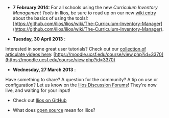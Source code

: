 

<!--- <p></p>
<li><strong>8 August, 2014:</strong> We are pleased to announce the release of the latest upgrade to Ilios, <strong>version 2.4.5</strong>. This update includes important enhancements to the Curriculum Inventory tools, user upload tools, code quality improvements, and a number of other minor fixes and improvements. The 2.4.5 Curriculum Inventory tools now allow the management of session-level total teaching hours, to address the issue of small groups, multi-session events, and other multi-offering models. If you are planning to upload a CI report to the AAMC portal this cycle, we strongly encourage you to install this upgrade prior to the creation and finalization of your report. For further information, please see the latest User Guide, (<a href="http://bit.ly/1ox0NAR" target="userguide245">http://bit.ly/1ox0NAR</a>) pp.47-50. The download for the code distribution is <a href="https://github.com/ilios/ilios/releases/tag/v2.4.5" target="dl245">here</a>: <a href="https://github.com/ilios/ilios/releases/tag/v2.4.5" target="dl245">https://github.com/ilios/ilios/releases/tag/v2.4.5</a>, along with the full change list.</li>
<p></p>
<li><strong>3 July 2014:</strong> The latest Executive Summary Status Update is now available online <a href="http://bit.ly/1mOa9Y8" target="JunJul14Rep">here</a>. The complete archive of past summary reports is accessible <a href="http://bit.ly/1hCUvSl" target="repoReps">here</a>.
</li>
<p></p>
<li><strong>21 June, 2014:</strong> We are pleased to announce the release of the latest upgrade to Ilios, <strong>version 2.4.3</strong>. This intermediary update includes code quality improvements, the addition of google analytics tracking, and a number of other minor fixes and improvements. The download for the code distribution is <a href="https://github.com/ilios/ilios/releases/tag/v2.4.3" target="_rv243">here</a>: <a href="https://github.com/ilios/ilios/releases/tag/v2.4.3" target="_rv243">https://github.com/ilios/ilios/releases/tag/v2.4.3</a>, along with the full change list.
<p></p>
<li><strong>23 May, 2014:</strong> We are pleased to announce the release of the latest upgrade to Ilios, version 2.4.2. This update includes significant code quality improvements, performance enhancements, improved session sorting, auditing, new configurable calendar times, and a number of other bug fixes and improvements. The download for the code distribution is <a href="https://github.com/ilios/ilios/releases/tag/v2.4.2" target="_rv242">here</a>: <a href="https://github.com/ilios/ilios/releases/tag/v2.4.2" target="_rv242">https://github.com/ilios/ilios/releases/tag/v2.4.2</a>, along with the full change list.</li>
<p></p>
<li><strong>4 April, 2014:</strong> We are pleased to announce the immediate release of Ilios version 2.4.1. This critical maintenance release addresses two bugs which impact the usability of the system; one in workflow reporting and one in objective mapping. <em><strong>We strongly urge you to download this release and upgrade your system as soon as possible to avoid potential problems.</strong></em> The download for the code distribution is <a href="https://github.com/ilios/ilios/releases/tag/v2.4.1" target="_rv241">here</a>: <a href="https://github.com/ilios/ilios/releases/tag/v2.4.1" target="_rv241">https://github.com/ilios/ilios/releases/tag/v2.4.1</a>, along with the full change list.</li>
<p></p>
<li><strong>20 February 2014:</strong>Version 2.4.0 of Ilios is now available for immediate download. This update includes mobile calendar synchronization, minor updates to the curriculum inventory export, and general infrastructure enhancements for the system. The change list and full code download is available <a href="https://github.com/ilios/ilios/releases/tag/v2.4.0" target="_rv240">here</a>: <a href="https://github.com/ilios/ilios/releases/tag/v2.4.0" target="_rv240">https://github.com/ilios/ilios/releases/tag/v2.4.0</a>.</li>
<p></p>
<li><strong>12 February 2014:</strong> For all Ilios users with <em>Internet Explorer 11</em>: <strong>Ilios is <em>not</em> currently compatible with IE11</strong>. If you are an IE11 user, please run IE in compatibility mode (as IE10). We continue to support and encourage the use of the latest versions of Chrome, Firefox, Safari, and Opera, as well as Internet Explorer 10, when interacting with Ilios. For further information on browser compatibility, please contact <a href="mailto:support@iliosproject.org">support@iliosproject.org</a>.</li>
--->

- **7 February 2014:** For all schools using the new _Curriculum Inventory Management Tools_ in Ilios, be sure to read up on our new [wiki entry](https://github.com/ilios/ilios/wiki/The-Curriculum-Inventory-Manager) about the basics of using the tools!: [https://github.com/ilios/ilios/wiki/The-Curriculum-Inventory-Manager](https://github.com/ilios/ilios/wiki/The-Curriculum-Inventory-Manager).

<!--- <li><strong>19 December 2013:</strong> We are extremely pleased to announce that the UC Irvine Medical School has joined The Ilios Project as a full collaborating partner. We look forward to the growth and opportunities this partnership will provide; for further information, please contact <a href="mailto:info@iliosproject.org?subject=Partnership Info">info@iliosproject.org</a>.</li>
<p></p>
<li><strong>10 December 2013:</strong>Version 2.3.2 of Ilios is now available for immediate download. This update addresses issues for the Curriculum Inventory, includes updates to the data model for increased integrity and performance improvement, and more. Full release announcement and links <a href="https://www.dropbox.com/s/nh5g4c6xcir2xxv/public%20release%20notification%202.3.2.pdf" target="_v232">here</a>: <a href="http://bit.ly/1bvIjOa" target="_232">http://bit.ly/1bvIjOa</a></li>
<p></p>
<li><strong>1 November, 2013:</strong> Version 2.3.1 of Ilios is now available for download. This minor update includes a number of bug fixes to the general system and the Curriculum Inventory export tools. Full release announcement and links are <a href="https://www.dropbox.com/s/6wrutcb4h96l41b/public%20release%20notification%202.3.1.pdf" target="_231launch">here</a>: <a href="https://www.dropbox.com/s/6wrutcb4h96l41b/public%20release%20notification%202.3.1.pdf" target="_231launch">http://bit.ly/1h6CX1v</a></li>
<p><p>
<li><strong>26 September, 2013:</strong> LAUNCH DAY: The latest major upgrade of Ilios, version 2.3, is now available for download. Full release announcement, links, and changelist are <a href="http://bit.ly/18u3heJ" target="_23launch">here</a>: <a href="http://bit.ly/18u3heJ" target="_23launch">http://bit.ly/18u3heJ</a></li>
<p></p>
<li><strong>11 September, 2013: </strong><em><br>UPDATE</em> -- The data model updates for version 2.3 are now available for review on the wiki. You can get the ERD <a href="https://github.com/ilios/ilios/wiki/Database-ERD" target="_ERD">here</a>.</li>
<p></p>

<li><strong>Friday, 2 August 2013</strong>: ALERT: Our service provider for this site experienced a major disruption in network service today; apologies if you've had trouble accessing the site. As of 1:35pm PDT, the network appears to be restored. For details, please see their status website at : <a href=http://enduranceresponse.com/" target="bluehost_outage">http://enduranceresponse.com/</a>.</li>
<p></p>
<li><strong>Wednesday, 17 July 2013</strong>: We are pleased to announce the release of <strong>Ilios 2.2.2</strong>, a non-critical, minor maintenance release. For upgrade and download locations and further information, please see our complete release notice here: <a href=http://bit.ly/114zWoO" target="rel221">http://bit.ly/114zWoO</a> (pdf).
</li>
<p></p>
<li><strong>Wednesday, 10 July 2013</strong>: <p>The latest executive project update is available for review. <a href="http://bit.ly/17YdwuP" target="update613">click here</a> to read or download the pdf. </p>
</li>
--->

- **Tuesday, 30 April 2013** :

Interested in some great user tutorials? Check out our [collection of articulate videos here](https://moodle.ucsf.edu/course/view.php?id=3370): [https://moodle.ucsf.edu/course/view.php?id=3370](https://moodle.ucsf.edu/course/view.php?id=3370)

- **Wednesday, 27 March 2013** :

Have something to share? A question for the community? A tip on use or configuration? Let us know on the [Ilios Discussion Forums](http://www.iliosproject.org/forums)! They're now live, and waiting for your input!

<!---
<p></p>
<li><strong>Monday, 25 March 2013</strong>: <em>A security update for Ilios has been released</em>. This minor security update version release, <strong>v2.2.1</strong>, fixes a consistency and persistence issue with user sessions under certain circumstances. For all users, we strongly recommend <a href="https://www.dropbox.com/sh/6dliu1othyrhk0a/vCYZTt9A35" target="_downloadIlios">downloading and upgrading</a> your implementation now, at <a href="http://bit.ly/U0okjn" target="dls_ilios">http://bit.ly/U0okjn</a>.</li>
<p></p>
<li><strong>Tuesday, 19 March 2013</strong>:<p> <em>USER GUIDE UPDATE NOTE</em>: the direct links to our online User Guides have changed. If you have bookmarked this document, please go to <a href="https://www.dropbox.com/sh/bukyhz0ji1o9kmk/qK-Zq3FJ1L" target="_userguides">the user guide directory</a> and update your links. Thank you!</li>
<p></p>
<li><strong>Wednesday, 12 March 2013</strong>:<p> Have an Ilios question? Pondering an install or upgrade? Wondering if Ilios is the right tool for your school? Please let us know at <a href="mailto:support@iliosproject.org">support@iliosproject.org</a>. And while you're at it, please take a moment to answer our <a href="http://www.surveymonkey.com/s/3FLK6RS" target="_monkey">Institutional User Survey</a>. Thanks!</li>
<p></p>
<li><strong>Friday, 8 March 2013</strong>:<p> <em>2.2 is here!</em> We are pleased to announce the immediate public availability of the latest version of Ilios, release 2.2. Please see here complete information and links, please see the release notice <a href="https://www.dropbox.com/s/6ky5ials0583nzr/public%20release%20notification%202.2.pdf" target="_rel22">here</a>.
</li>
<p><p>
<li><strong>4 March, 2013</strong>: The latest executive project update is available for review. <a href="http://bit.ly/WEkiv8f" target="_execUpdate">click here</a> to read or download the pdf. Additionally, release version 2.2 is now scheduled for public launch on <em>Friday, 8 March 2013</em>.</li>
<p></p>

<li><strong>Friday, 21 December 2012: Ilios 2.1.2 -- a minor update to 2.1.1 -- is now available! </strong><a href="https://www.dropbox.com/sh/6dliu1othyrhk0a/vCYZTt9A35" target="_new">download it here</a> , and check out the code repository at our new <a href="https://github.com/ilios/ilios" target="_new">GitHub</a> presence!
<p></p>
<li><strong>Friday, 7 December 2012: Ilios 2.1.1 is now available! </strong><a href="https://www.dropbox.com/sh/6dliu1othyrhk0a/vCYZTt9A35" target="_new">download it here</a> , and check out the code repository at our new <a href="https://github.com/ilios/ilios" target="_new">GitHub</a> presence!
<p></p>
<li><strong>Wednesday, 14 November 2012</strong>: Are you using Ilios, and curious about the "My Reports" tool on the dashboard? It's a quick and simple way of gathering work process information in easy access lists. It will be expanding in the future, but if you'd like to know what possible reports are currently available from it, and what we are considering for further implementation, you can take a look at the reporting grid here on the <a href="http://bit.ly/ISfr3I" target="_new">Ilios My Reports Grid</a>.
</li>
<p></p>
<li><strong>Thursday, 8 November, 2012</strong>: Wow. It's official. More than <em>100</em> downloads of Ilios since the launch of our latest update, and more than <em>1,000</em> downloads of the application since our initial launch back in December of 2010. As far as I am concerned--that's amazing.
<p></p>
To all of you who are using Ilios, have pondered using Ilios, or have had the interest enough to take a good look, Thank You! We look forward to your feedback, your contributions, and your continuing interest!</p>
</li>
<p><p>
<li><strong>Wednesday, 31 October, 2012</strong>: For those of you planning to attend the upcoming AAMC Annual meeting in San Francisco, we will have an informal Ilios drop-in hour on Sunday, in order to chat, answer questions, and discuss all things Ilios.
<p>
If you are interested, have questions, or just want to stop by and say hello, we welcome you to do so.
<p>
<strong>WHAT</strong>: <em>Ilios Drop-In Hour</em>
<br /><strong>WHEN</strong>: <em>Sunday, November 4, 2:00PM - 3:00PM</em>
<br /><strong>WHERE</strong>: <em>Lobby of the InterContinental Hotel, 888 Howard St., San Francisco, CA</em></li>
<p><p>
<li><strong>Monday, October 29 2012 *Alert*</strong>:A bug was discovered in the latest release of Ilios, which in certain circumstance caused a failure to be able to save new objectives to a course, session, or program. A patch for this has been issued as a hotfix and is <a href="https://sourceforge.net/projects/ilios2/files/Application%20code/Release_20120927/patches/" target="_blank">available immediately for download here</a>

We strongly recommend applying the hotfix immediately, in order to avoid the need for replication of data entry or difficulty in curriculum setup. If you have questions about the application of the hotfix, or about the bug which it corrects, please <a href="mailto:sascha.cohen@ucsf.edu">contact me directly</a>. If you are unable to run the patch, and require a direct download of the updated files for your application, please also <a href="mailto:sascha.cohen@ucsf.edu">contact me directly</a>. Thanks!</li>
<p><p>
<li><strong>Thursday, 24 October, 2012</strong>: Rapidly approaching 100 downloads since the release of Ilios 2.1 a few weeks ago (The new release can be downloaded <a title="Ilios Sourceforge Open Source Download Site" href="http://sourceforge.net/projects/ilios2/files" target="_blank">here</a>. The latest User Guide is available online <a title="The Ilios User Guide" href="https://www.dropbox.com/s/rmkjny77ofjflpa/The%20Ilios%202%20User%20Guide%202.1%20Rel1.pdf" target="_blank">here</a>.) We are continuing to chug away at new features, to address issues as they arise, and expand the community and ability of Ilios as a premier curriculum management tool for the health professions, and a core value-generating tool for the schools who choose to deploy it.
<p></p>
<li><strong>Tuesday, 9 October, 2012</strong>: Come visit us! Ilios we be a vendor at the 2012 <a href="http://medschool.ucsf.edu/sharecase/" target="_new">UCSF Sharecase IT showcase</a>, <em>Friday, October 12th, at the UCSF Mission Bay Conference Center</em>. Come visit our booth, we look forward to seeing you!
</li>
<p></p>
<li><strong>Thursday. 27 September, 2012</strong>: <em>We are pleased to announce the latest public release of Ilios, <a style="font-style: normal;" href="https://sourceforge.net/projects/ilios2/files/" target="_blank"><strong>version 2.1</strong></a>.This is our first non-beta, stable public code release. The new release can be downloaded <a title="Ilios Sourceforge Open Source Download Site" href="http://sourceforge.net/projects/ilios2/files" target="_blank"><strong>here</strong></a>. The latest User Guide is available online <a title="The Ilios User Guide" href="https://www.dropbox.com/s/rmkjny77ofjflpa/The%20Ilios%202%20User%20Guide%202.1%20Rel1.pdf" target="_blank"><strong>here</strong></a>.</em>

<em>We have included more than 150 enhancements and corrections to this version, including a complete makeover of the user interface, a remodeling of the core feature code, framework upgrades, data model extension and revision, query optimization, and extended visibility into the managed curricula. More than 79,000 code modifications in more than 345 files were made for this version, and we are very happy with the results. We hope you will be as well.</em>

<em>If you have any questions about getting the code, or upgrading your existing installation, please let us know!</em></li>

<li><strong>Friday, 18 May, 2012</strong>: We are pleased to announce the latest public release of Ilios, version <a style="font-style: normal;" href="https://sourceforge.net/projects/ilios2/files/">2.0.7b</a>.This incremental beta release includes a number of enhancements and fixes to the existing code, including a new alerts system, better configuration options, and more. For more information and a complete change list, please check out the new code and documentation at our download site <a style="font-style: normal;" href="https://sourceforge.net/projects/ilios2/files/">here.</a> </li>

<li><strong>Tuesday, 21 February, 2012</strong>: We are pleased to announce the public release of our latest major upgrade to Ilios, <a style="font-style: normal;" href="https://sourceforge.net/projects/ilios2/files/">version 2.0.6b</a>. This release of Ilios includes major enhancements, including calendar search and filter tools, LDAP connectivity enhancement, framework upgrades, performance improvements, enhanced administrative controls, additional support for Windows, and much more. For those currently using Ilios, we <em>strongly</em> recommend upgrading to the latest code. And for those considering it, this release is a great opportunity to do so. The download package <em>(Release_20120221)</em> and documentation are available <a style="font-style: normal;" href="https://sourceforge.net/projects/ilios2/files/">here.</a></li> </ul>
<p></p>
<li><a href="https://sourceforge.net/news/?group_id=381644">Ilios 2.0.5b released</a> on August 29, 2011! Details <a href="https://sourceforge.net/news/?group_id=381644">here</a>, downloads <a href="https://sourceforge.net/projects/ilios2/files/">here</a>.</li>
<p></p>
<p></p>
<li><a href="https://sourceforge.net/news/?group_id=381644">Ilios 2.0.4b released</a> on May 11, 2011</a></li>
</ul>
<p></p>
<p></p>
<ul>
  <li><a href="https://sourceforge.net/news/?group_id=381644">Ilios 2.0.3b released</a> on April 14, 2011</a></li>
</ul>
<p></p>
<ul>
  <li>We have added <a href="http://www.iliosproject.org/tech-specs">tech specs
</a> to the project website</li>
</ul>
<p></p>
<ul>
  <li><a href="http://sourceforge.net/news/?group_id=381644">Ilios 2.0.1b released</a> on March 2, 2011
</li>
</ul>
<p></p>
<ul><li>Check out the <a href="http://sourceforge.net/projects/ilios2/files/Documentation/PilotUserGuide_r.pdf/download">Ilios 2 Pilot User Guide
</a></li></ul><p></p>
<ul><li><a href="http://sourceforge.net/projects/ilios2/">Ilios 2.0.0b code launched</a> on Friday, January 21, 2011!
</li></ul> --->

- Check out [Ilios on GitHub](https://github.com/ilios/)

- What does [open source](http://www.opensource.org/osd.html) mean for Ilios?
